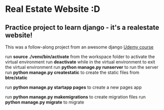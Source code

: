 # Real Estate Website :D
## Practice project to learn django - it's a realestate website!
This was a follow-along project from an awesome django [Udemy course](https://www.udemy.com/python-django-dev-to-deployment)


run **source ./venv/bin/activate** from the workspace folder to activate the virtual environment
run **deactivate** while in the virtual environment to exit the virtual environment
run **python manage.py runserver** to run the server
run **python manage.py createstatic** to create the static files from **btre/static**

run **python manage.py startapp pages** to create a new pages app

run **python manage.py makemigrations** to create migration files
run **python manage.py migrate** to migrate
